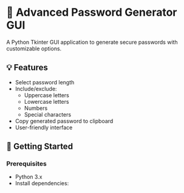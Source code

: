 # 🔐 Advanced Password Generator GUI

A Python Tkinter GUI application to generate secure passwords with customizable options.

## 💡 Features
- Select password length
- Include/exclude:
  - Uppercase letters
  - Lowercase letters
  - Numbers
  - Special characters
- Copy generated password to clipboard
- User-friendly interface

## 🚀 Getting Started

### Prerequisites
- Python 3.x
- Install dependencies:

